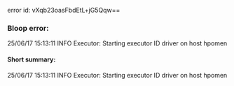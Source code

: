 error id: vXqb23oasFbdEtL+jG5Qqw==
### Bloop error:

25/06/17 15:13:11 INFO Executor: Starting executor ID driver on host hpomen
#### Short summary: 

25/06/17 15:13:11 INFO Executor: Starting executor ID driver on host hpomen